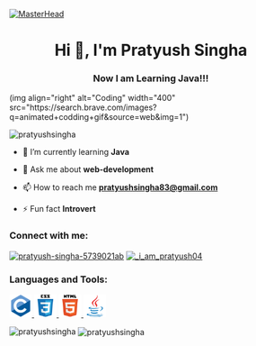 [![MasterHead](https://imgs.search.brave.com/kJxMwvYZXS5CjNqk8AQhMg96TdpGTzz2-Lr-I1-_AN4/rs:fit:600:300:1/g:ce/aHR0cHM6Ly93d3cu/dGVrbm9sb2dpc2su/ZGsvXy9jbXMubmV0/L2hlbHBlcnMvZ2V0/bWVkaWEuYXNoeD9z/cmM9Y3MmY29tcGFu/eV9pZD10ZWsmbWVk/aWFfaWQ9MTcyNDg)](https://rishavchanda.io)
<h1 align="center">Hi 👋, I'm Pratyush Singha</h1>
<h3 align="center">Now I am Learning Java!!!</h3>
(img align="right" alt="Coding" width="400" src="https://search.brave.com/images?q=animated+codding+gif&source=web&img=1")

<p align="left"> <img src="https://komarev.com/ghpvc/?username=pratyushsingha&label=Profile%20views&color=0e75b6&style=flat" alt="pratyushsingha" /> </p>

- 🌱 I’m currently learning **Java**

- 💬 Ask me about **web-development**

- 📫 How to reach me **pratyushsingha83@gmail.com**

- ⚡ Fun fact **Introvert**

<h3 align="left">Connect with me:</h3>
<p align="left">
<a href="https://linkedin.com/in/pratyush-singha-5739021ab" target="blank"><img align="center" src="https://raw.githubusercontent.com/rahuldkjain/github-profile-readme-generator/master/src/images/icons/Social/linked-in-alt.svg" alt="pratyush-singha-5739021ab" height="30" width="40" /></a>
<a href="https://instagram.com/_i_am_pratyush04" target="blank"><img align="center" src="https://raw.githubusercontent.com/rahuldkjain/github-profile-readme-generator/master/src/images/icons/Social/instagram.svg" alt="_i_am_pratyush04" height="30" width="40" /></a>
</p>

<h3 align="left">Languages and Tools:</h3>
<p align="left"> <a href="https://www.cprogramming.com/" target="_blank" rel="noreferrer"> <img src="https://raw.githubusercontent.com/devicons/devicon/master/icons/c/c-original.svg" alt="c" width="40" height="40"/> </a> <a href="https://www.w3schools.com/css/" target="_blank" rel="noreferrer"> <img src="https://raw.githubusercontent.com/devicons/devicon/master/icons/css3/css3-original-wordmark.svg" alt="css3" width="40" height="40"/> </a> <a href="https://www.w3.org/html/" target="_blank" rel="noreferrer"> <img src="https://raw.githubusercontent.com/devicons/devicon/master/icons/html5/html5-original-wordmark.svg" alt="html5" width="40" height="40"/> </a> <a href="https://www.java.com" target="_blank" rel="noreferrer"> <img src="https://raw.githubusercontent.com/devicons/devicon/master/icons/java/java-original.svg" alt="java" width="40" height="40"/> </a> </p>

<p><img align="left" src="https://github-readme-stats.vercel.app/api/top-langs?username=pratyushsingha&show_icons=true&locale=en&layout=compact" alt="pratyushsingha" /></p>

<p>&nbsp;<img align="center" src="https://github-readme-stats.vercel.app/api?username=pratyushsingha&show_icons=true&locale=en" alt="pratyushsingha" /></p>
